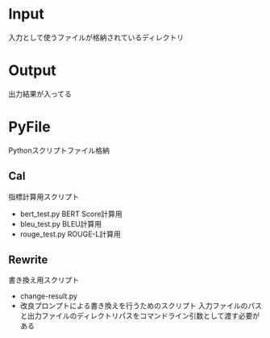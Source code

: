 # Input
入力として使うファイルが格納されているディレクトリ
# Output
出力結果が入ってる
# PyFile
Pythonスクリプトファイル格納
## Cal
指標計算用スクリプト
- bert_test.py
BERT Score計算用    
- bleu_test.py
BLEU計算用
- rouge_test.py
ROUGE-L計算用

## Rewrite
書き換え用スクリプト
- change-result.py
- 改良プロンプトによる書き換えを行うためのスクリプト
入力ファイルのパスと出力ファイルのディレクトリパスをコマンドライン引数として渡す必要がある